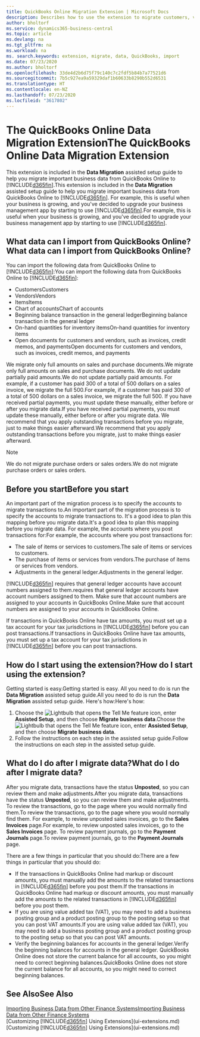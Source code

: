 ```yaml
---
title: QuickBooks Online Migration Extension | Microsoft Docs
description: Describes how to use the extension to migrate customers, vendors, items, and accounts from QuickBooks Online to Business Central.
author: bholtorf
ms.service: dynamics365-business-central
ms.topic: article
ms.devlang: na
ms.tgt_pltfrm: na
ms.workload: na
ms. search.keywords: extension, migrate, data, QuickBooks, import
ms.date: 07/23/2020
ms.author: bholtorf
ms.openlocfilehash: 33de4d2b6d75f79c140c7c2fdf5b84b7a77521d6
ms.sourcegitcommit: 7b5c927ea9a59329daf1b60633b8290b552d6531
ms.translationtype: HT
ms.contentlocale: en-NZ
ms.lasthandoff: 07/23/2020
ms.locfileid: "3617802"
---
```

# <a name="the-quickbooks-online-data-migration-extension"></a><span data-ttu-id="84d75-103">The QuickBooks Online Data Migration Extension</span><span class="sxs-lookup"><span data-stu-id="84d75-103">The QuickBooks Online Data Migration Extension</span></span>

<span data-ttu-id="84d75-104">This extension is included in the **Data Migration** assisted setup guide to help you migrate important business data from QuickBooks Online to [!INCLUDE[d365fin](includes/d365fin_md.md)].</span><span class="sxs-lookup"><span data-stu-id="84d75-104">This extension is included in the **Data Migration** assisted setup guide to help you migrate important business data from QuickBooks Online to [!INCLUDE[d365fin](includes/d365fin_md.md)].</span></span> <span data-ttu-id="84d75-105">For example, this is useful when your business is growing, and you've decided to upgrade your business management app by starting to use [!INCLUDE[d365fin](includes/d365fin_md.md)].</span><span class="sxs-lookup"><span data-stu-id="84d75-105">For example, this is useful when your business is growing, and you've decided to upgrade your business management app by starting to use [!INCLUDE[d365fin](includes/d365fin_md.md)].</span></span>

## <a name="what-data-can-i-import-from-quickbooks-online"></a><span data-ttu-id="84d75-106">What data can I import from QuickBooks Online?</span><span class="sxs-lookup"><span data-stu-id="84d75-106">What data can I import from QuickBooks Online?</span></span>

<span data-ttu-id="84d75-107">You can import the following data from QuickBooks Online to [!INCLUDE[d365fin](includes/d365fin_md.md)]:</span><span class="sxs-lookup"><span data-stu-id="84d75-107">You can import the following data from QuickBooks Online to [!INCLUDE[d365fin](includes/d365fin_md.md)]:</span></span>  

* <span data-ttu-id="84d75-108">Customers</span><span class="sxs-lookup"><span data-stu-id="84d75-108">Customers</span></span>
* <span data-ttu-id="84d75-109">Vendors</span><span class="sxs-lookup"><span data-stu-id="84d75-109">Vendors</span></span>
* <span data-ttu-id="84d75-110">Items</span><span class="sxs-lookup"><span data-stu-id="84d75-110">Items</span></span>
* <span data-ttu-id="84d75-111">Chart of accounts</span><span class="sxs-lookup"><span data-stu-id="84d75-111">Chart of accounts</span></span>
* <span data-ttu-id="84d75-112">Beginning balance transaction in the general ledger</span><span class="sxs-lookup"><span data-stu-id="84d75-112">Beginning balance transaction in the general ledger</span></span>
* <span data-ttu-id="84d75-113">On-hand quantities for inventory items</span><span class="sxs-lookup"><span data-stu-id="84d75-113">On-hand quantities for inventory items</span></span>
* <span data-ttu-id="84d75-114">Open documents for customers and vendors, such as invoices, credit memos, and payments</span><span class="sxs-lookup"><span data-stu-id="84d75-114">Open documents for customers and vendors, such as invoices, credit memos, and payments</span></span>

<span data-ttu-id="84d75-115">We migrate only full amounts on sales and purchase documents.</span><span class="sxs-lookup"><span data-stu-id="84d75-115">We migrate only full amounts on sales and purchase documents.</span></span> <span data-ttu-id="84d75-116">We do not update partially paid amounts.</span><span class="sxs-lookup"><span data-stu-id="84d75-116">We do not update partially paid amounts.</span></span> <span data-ttu-id="84d75-117">For example, if a customer has paid 300 of a total of 500 dollars on a sales invoice, we migrate the full 500.</span><span class="sxs-lookup"><span data-stu-id="84d75-117">For example, if a customer has paid 300 of a total of 500 dollars on a sales invoice, we migrate the full 500.</span></span> <span data-ttu-id="84d75-118">If you have received partial payments, you must update these manually, either before or after you migrate data.</span><span class="sxs-lookup"><span data-stu-id="84d75-118">If you have received partial payments, you must update these manually, either before or after you migrate data.</span></span> <span data-ttu-id="84d75-119">We recommend that you apply outstanding transactions before you migrate, just to make things easier afterward.</span><span class="sxs-lookup"><span data-stu-id="84d75-119">We recommend that you apply outstanding transactions before you migrate, just to make things easier afterward.</span></span>

> [!NOTE]  
> <span data-ttu-id="84d75-120">We do not migrate purchase orders or sales orders.</span><span class="sxs-lookup"><span data-stu-id="84d75-120">We do not migrate purchase orders or sales orders.</span></span>

## <a name="before-you-start"></a><span data-ttu-id="84d75-121">Before you start</span><span class="sxs-lookup"><span data-stu-id="84d75-121">Before you start</span></span>

<span data-ttu-id="84d75-122">An important part of the migration process is to specify the accounts to migrate transactions to.</span><span class="sxs-lookup"><span data-stu-id="84d75-122">An important part of the migration process is to specify the accounts to migrate transactions to.</span></span> <span data-ttu-id="84d75-123">It's a good idea to plan this mapping before you migrate data.</span><span class="sxs-lookup"><span data-stu-id="84d75-123">It's a good idea to plan this mapping before you migrate data.</span></span> <span data-ttu-id="84d75-124">For example, the accounts where you post transactions for:</span><span class="sxs-lookup"><span data-stu-id="84d75-124">For example, the accounts where you post transactions for:</span></span>  

* <span data-ttu-id="84d75-125">The sale of items or services to customers.</span><span class="sxs-lookup"><span data-stu-id="84d75-125">The sale of items or services to customers.</span></span>
* <span data-ttu-id="84d75-126">The purchase of items or services from vendors.</span><span class="sxs-lookup"><span data-stu-id="84d75-126">The purchase of items or services from vendors.</span></span>  
* <span data-ttu-id="84d75-127">Adjustments in the general ledger.</span><span class="sxs-lookup"><span data-stu-id="84d75-127">Adjustments in the general ledger.</span></span>  

[!INCLUDE[d365fin](includes/d365fin_md.md)] <span data-ttu-id="84d75-128">requires that general ledger accounts have account numbers assigned to them.</span><span class="sxs-lookup"><span data-stu-id="84d75-128">requires that general ledger accounts have account numbers assigned to them.</span></span> <span data-ttu-id="84d75-129">Make sure that account numbers are assigned to your accounts in QuickBooks Online.</span><span class="sxs-lookup"><span data-stu-id="84d75-129">Make sure that account numbers are assigned to your accounts in QuickBooks Online.</span></span>

<span data-ttu-id="84d75-130">If transactions in QuickBooks Online have tax amounts, you must set up a tax account for your tax jurisdictions in [!INCLUDE[d365fin](includes/d365fin_md.md)] before you can post transactions.</span><span class="sxs-lookup"><span data-stu-id="84d75-130">If transactions in QuickBooks Online have tax amounts, you must set up a tax account for your tax jurisdictions in [!INCLUDE[d365fin](includes/d365fin_md.md)] before you can post transactions.</span></span>

## <a name="how-do-i-start-using-the-extension"></a><span data-ttu-id="84d75-131">How do I start using the extension?</span><span class="sxs-lookup"><span data-stu-id="84d75-131">How do I start using the extension?</span></span>

<span data-ttu-id="84d75-132">Getting started is easy.</span><span class="sxs-lookup"><span data-stu-id="84d75-132">Getting started is easy.</span></span> <span data-ttu-id="84d75-133">All you need to do is run the **Data Migration** assisted setup guide.</span><span class="sxs-lookup"><span data-stu-id="84d75-133">All you need to do is run the **Data Migration** assisted setup guide.</span></span> <span data-ttu-id="84d75-134">Here's how:</span><span class="sxs-lookup"><span data-stu-id="84d75-134">Here's how:</span></span>

1. <span data-ttu-id="84d75-135">Choose the ![Lightbulb that opens the Tell Me feature](media/ui-search/search_small.png "Tell me what you want to do") icon, enter **Assisted Setup**, and then choose **Migrate business data**.</span><span class="sxs-lookup"><span data-stu-id="84d75-135">Choose the ![Lightbulb that opens the Tell Me feature](media/ui-search/search_small.png "Tell me what you want to do") icon, enter **Assisted Setup**, and then choose **Migrate business data**.</span></span>
2. <span data-ttu-id="84d75-136">Follow the instructions on each step in the assisted setup guide.</span><span class="sxs-lookup"><span data-stu-id="84d75-136">Follow the instructions on each step in the assisted setup guide.</span></span>

## <a name="what-do-i-do-after-i-migrate-data"></a><span data-ttu-id="84d75-137">What do I do after I migrate data?</span><span class="sxs-lookup"><span data-stu-id="84d75-137">What do I do after I migrate data?</span></span>

<span data-ttu-id="84d75-138">After you migrate data, transactions have the status **Unposted**, so you can review them and make adjustments.</span><span class="sxs-lookup"><span data-stu-id="84d75-138">After you migrate data, transactions have the status **Unposted**, so you can review them and make adjustments.</span></span> <span data-ttu-id="84d75-139">To review the transactions, go to the page where you would normally find them.</span><span class="sxs-lookup"><span data-stu-id="84d75-139">To review the transactions, go to the page where you would normally find them.</span></span> <span data-ttu-id="84d75-140">For example, to review unposted sales invoices, go to the **Sales Invoices** page.</span><span class="sxs-lookup"><span data-stu-id="84d75-140">For example, to review unposted sales invoices, go to the **Sales Invoices** page.</span></span> <span data-ttu-id="84d75-141">To review payment journals, go to the **Payment Journals** page.</span><span class="sxs-lookup"><span data-stu-id="84d75-141">To review payment journals, go to the **Payment Journals** page.</span></span>  

<span data-ttu-id="84d75-142">There are a few things in particular that you should do:</span><span class="sxs-lookup"><span data-stu-id="84d75-142">There are a few things in particular that you should do:</span></span>

* <span data-ttu-id="84d75-143">If the transactions in QuickBooks Online had markup or discount amounts, you must manually add the amounts to the related transactions in [!INCLUDE[d365fin](includes/d365fin_md.md)] before you post them.</span><span class="sxs-lookup"><span data-stu-id="84d75-143">If the transactions in QuickBooks Online had markup or discount amounts, you must manually add the amounts to the related transactions in [!INCLUDE[d365fin](includes/d365fin_md.md)] before you post them.</span></span>
* <span data-ttu-id="84d75-144">If you are using value added tax (VAT), you may need to add a business posting group and a product posting group to the posting setup so that you can post VAT amounts.</span><span class="sxs-lookup"><span data-stu-id="84d75-144">If you are using value added tax (VAT), you may need to add a business posting group and a product posting group to the posting setup so that you can post VAT amounts.</span></span>
* <span data-ttu-id="84d75-145">Verify the beginning balances for accounts in the general ledger.</span><span class="sxs-lookup"><span data-stu-id="84d75-145">Verify the beginning balances for accounts in the general ledger.</span></span> <span data-ttu-id="84d75-146">QuickBooks Online does not store the current balance for all accounts, so you might need to correct beginning balances.</span><span class="sxs-lookup"><span data-stu-id="84d75-146">QuickBooks Online does not store the current balance for all accounts, so you might need to correct beginning balances.</span></span>

## <a name="see-also"></a><span data-ttu-id="84d75-147">See Also</span><span class="sxs-lookup"><span data-stu-id="84d75-147">See Also</span></span>

[<span data-ttu-id="84d75-148">Importing Business Data from Other Finance Systems</span><span class="sxs-lookup"><span data-stu-id="84d75-148">Importing Business Data from Other Finance Systems</span></span>](across-import-data-configuration-packages.md)  
<span data-ttu-id="84d75-149">[Customizing [!INCLUDE[d365fin](includes/d365fin_md.md)] Using Extensions](ui-extensions.md)</span><span class="sxs-lookup"><span data-stu-id="84d75-149">[Customizing [!INCLUDE[d365fin](includes/d365fin_md.md)] Using Extensions](ui-extensions.md)</span></span>  
